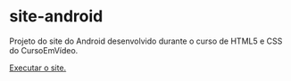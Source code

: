 # site-android
Projeto do site do Android desenvolvido durante o curso de HTML5 e CSS do CursoEmVídeo.

<a href="https://jeniferscarlate.github.io/site-android/" target="_blank">Executar o site.